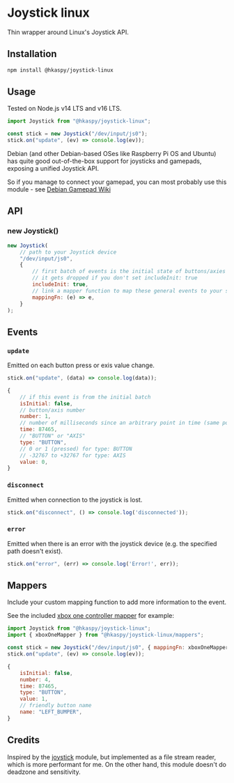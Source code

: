 # Joystick linux

Thin wrapper around Linux's Joystick API.

## Installation

```sh
npm install @hkaspy/joystick-linux
```

## Usage

Tested on Node.js v14 LTS and v16 LTS.

```js
import Joystick from "@hkaspy/joystick-linux";

const stick = new Joystick("/dev/input/js0");
stick.on("update", (ev) => console.log(ev));
```

Debian (and other Debian-based OSes like Raspberry Pi OS and Ubuntu) has quite good out-of-the-box support for joysticks and gamepads, exposing a unified Joystick API.

So if you manage to connect your gamepad, you can most probably use this module - see [Debian Gamepad Wiki](https://wiki.debian.org/Gamepad)

## API

### new Joystick()

```js
new Joystick(
    // path to your Joystick device
    "/dev/input/js0",
    {
        // first batch of events is the initial state of buttons/axies
        // it gets dropped if you don't set includeInit: true
        includeInit: true,
        // link a mapper function to map these general events to your specific device
        mappingFn: (e) => e,
    }
);
```

## Events

### `update`

Emitted on each button press or exis value change.

```js
stick.on("update", (data) => console.log(data));
```

```js
{
    // if this event is from the initial batch
    isInitial: false,
    // button/axis number
    number: 1,
    // number of milliseconds since an arbitrary point in time (same point in time for all events in one session)
    time: 87465,
    // "BUTTON" or "AXIS"
    type: "BUTTON",
    // 0 or 1 (pressed) for type: BUTTON
    // -32767 to +32767 for type: AXIS
    value: 0,
}
```

### `disconnect`

Emitted when connection to the joystick is lost.

```js
stick.on("disconnect", () => console.log('disconnected'));
```

### `error`

Emitted when there is an error with the joystick device (e.g. the specified path doesn't exist).

```js
stick.on("error", (err) => console.log('Error!', err));
```


## Mappers

Include your custom mapping function to add more information to the event.

See the included [xbox one controller mapper](./mappers/xbox-one.js) for example:
```js
import Joystick from "@hkaspy/joystick-linux";
import { xboxOneMapper } from "@hkaspy/joystick-linux/mappers";

const stick = new Joystick("/dev/input/js0", { mappingFn: xboxOneMapper });
stick.on("update", (ev) => console.log(ev));
```

```js
{
    isInitial: false,
    number: 4,
    time: 87465,
    type: "BUTTON",
    value: 1,
    // friendly button name
    name: "LEFT_BUMPER",
}
```

## Credits

Inspired by the [joystick](https://www.npmjs.com/package/joystick) module, but implemented as a file stream reader, which is more performant for me. On the other hand, this module doesn't do deadzone and sensitivity.